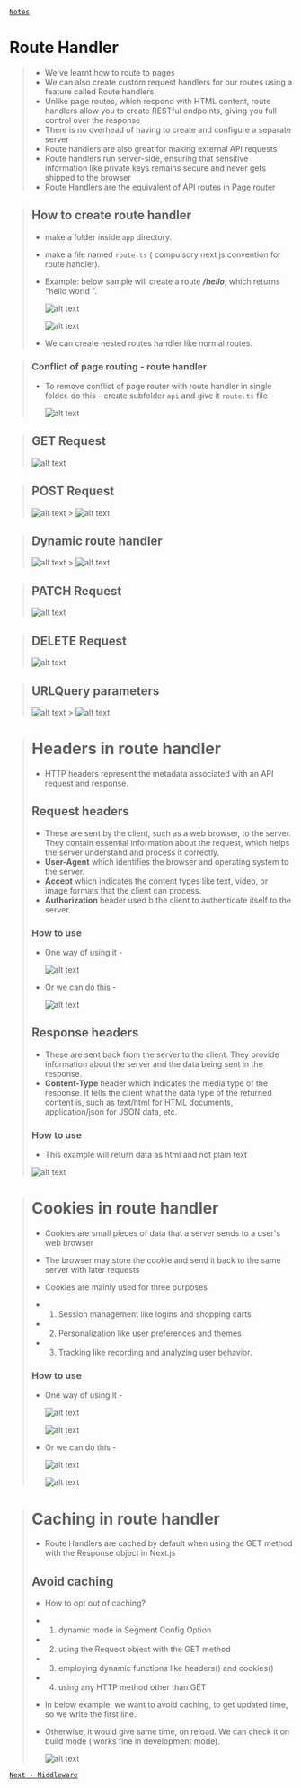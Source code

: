 [`Notes`](../../README.md)

# Route Handler

> - We've learnt how to route to pages
> - We can also create custom request handlers for our routes using a feature called Route handlers.
> - Unlike page routes, which respond with HTML content, route handlers allow you to
>   create RESTful endpoints, giving you full control over the response
> - There is no overhead of having to create and configure a separate server
> - Route handlers are also great for making external API requests
> - Route handlers run server-side, ensuring that sensitive information like private
>   keys remains secure and never gets shipped to the browser
> - Route Handlers are the equivalent of API routes in Page router

> ## How to create route handler
>
> - make a folder inside `app` directory.
> - make a file named `route.ts` ( compulsory next js convention for route handler).
> - Example: below sample will create a route **_/hello_**, which returns "hello world ".
>
>   ![alt text](image-1.png) 
>   
>   ![alt text](image.png)
>
> - We can create nested routes handler like normal routes.

> ### Conflict of page routing - route handler
>
> - To remove conflict of page router with route handler in single folder. do this - create subfolder `api` and give it `route.ts` file
>
>   ![alt text](image-2.png)

> ## GET Request
>
> ![alt text](Screenshot_20240731_120246.png)

> ## POST Request
>
> ![alt text](Screenshot_20240731_121314.png) > ![alt text](Screenshot_20240731_121251.png)

> ## Dynamic route handler
>
> ![alt text](Screenshot_20240731_130750.png) > ![alt text](Screenshot_20240731_130709.png)

> ## PATCH Request
>
> ![alt text](Screenshot_20240731_132113.png)

> ## DELETE Request
>
> ![alt text](image-3.png)

> ## URLQuery parameters
>
> ![alt text](image-4.png) > ![alt text](image-5.png)

> # Headers in route handler
>
> - HTTP headers represent the metadata associated with an API request and
>   response.
>
> ## Request headers
>
> - These are sent by the client, such as a web browser, to the server. They contain
>   essential information about the request, which helps the server understand and
>   process it correctly.
> - **User-Agent** which identifies the browser and operating system to the server.
> - **Accept** which indicates the content types like text, video, or image formats that
>   the client can process.
> - **Authorization** header used b the client to authenticate itself to the server.
>
> ### How to use
>
> - One way of using it -
>
>   ![alt text](image-7.png)
>
> - Or we can do this -
>
>   ![alt text](image-8.png)
>
> ## Response headers
>
> - These are sent back from the server to the client. They provide information about
>   the server and the data being sent in the response.
> - **Content-Type** header which indicates the media type of the response. It tells the
>   client what the data type of the returned content is, such as text/html for HTML
>   documents, application/json for JSON data, etc.
>
> ### How to use
>
> - This example will return data as html and not plain text
>
> ![alt text](image-9.png)

> # Cookies in route handler
>
> - Cookies are small pieces of data that a server sends to a user's web browser
> - The browser may store the cookie and send it back to the same server with later
requests
>
> - Cookies are mainly used for three purposes
> - 1. Session management like logins and shopping carts
> - 2. Personalization like user preferences and themes
> - 3. Tracking like recording and analyzing user behavior.
>
> ### How to use
>
> - One way of using it -
>
>   ![alt text](image-10.png) 
>   
>   ![alt text](image-11.png)
>
> - Or we can do this -
>
>   ![alt text](image-12.png)
>
>   ![alt text](image-13.png)

> # Caching in route handler
>
> - Route Handlers are cached by default when using the GET method with the
>   Response object in Next.js
>
> ## Avoid caching
> - How to opt out of caching?
> - 1. dynamic mode in Segment Config Option
> - 2. using the Request object with the GET method
> - 3. employing dynamic functions like headers() and cookies()
> - 4. using any HTTP method other than GET
> - In below example, we want to avoid caching, to get updated time, so we write the first line.
> - Otherwise, it would give same time, on reload. We can check it on build mode ( works fine in development mode).
>
>   ![alt text](image-14.png)


[`Next - Middleware`](./middleware.md)
